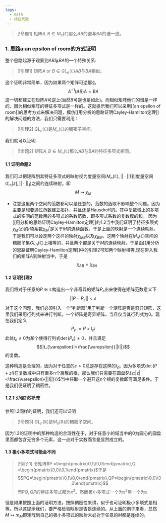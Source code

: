 ```yaml
---
tags:
  - math
  - 线性代数
---
```


> [!命题1]
> 矩阵$A,B \in M_n(\mathbb{C})$那么$AB$的谱与$BA$的谱一致。

### 1. 思路a:an epsilon of room的方式证明

整个思路起源于观察到$AB$与$BA$的一个特殊关系:

> [!引理1]
> 矩阵$A\text{ or }B \in GL_n(\mathbb{C})$$AB$与$BA$相似。

这个证明非常简单，因为如果两个矩阵可逆那么$$A^{-1}(AB)A = BA$$这一切都建立在矩阵$A$可逆上(当然$B$可逆也是如此)。而相似矩阵他们的谱是一样的，因为相似矩阵的特征多项式是一样的。这就提示我们可以采用[[an epsilon of room]]的思考方式来解决问题，模仿[[用分析的思路证明Cayley-Hamilton定理]]的解决问题的方法，我们只需要利用：

> [!引理2]
> $GL_n(\mathbb{C})$是$M_n(\mathbb{C})$的稠密子空间。

我们就可以证明

> [!命题2]
> 矩阵$A,B \in M_n(\mathbb{C})$那么$AB$与$BA$的特征多项式相同。

#### 1.1 证明命题2
我们可以把矩阵到其特征多项式的映射视为度量空间$(M_n(\mathbb{C}),||\cdot||)$到度量空间$(\mathbb{C}_n[z],||\cdot||_1)$之间的连续映射，即$$M\mapsto \chi_M$$
* 注意这里两个空间的范数都可以是任意的，范数的选取不影响整个问题。因为主要是想要通过范数建立拓扑，并且还是Hausdroff的。其中复数域上的多项式的空间的范数用的多项式的系数范数，即多项式系数的复数模的和。
因为[[用分析的思路证明Cayley-Hamilton定理]]的1.2当中我们证明了特征多项式$\chi_M(z)$的$r$项系数$\chi_M^{r}$是关于$M$的连续函数，于是上面的映射是一个连续映射。于是我们可以设定两个这样的映射$\chi_{MB}$以及$\chi_{BM}$，这两个映射在$M_n(\mathbb{C})$空间的稠密子集$GL_n(\mathbb{C})$上相等的，并且两个都是关于$M$的连续映射，于是由[[用分析的思路证明Cayley-Hamilton定理]]中的引理2可知两个映射相等,现在带入我们的矩阵$A$到映射当中，于是$$\chi_{AB}=\chi_{BA}$$
#### 1.2 证明引理2

我们将对于任意的$P\in \mathbb{C}$构造出一个非奇异的矩阵$P_{\varepsilon}$出来使得在矩阵范数意义下$$||P-P_{\varepsilon}||<\varepsilon$$对于这个问题，我们必须引入一个"判断器"用于判断一个矩阵是否是奇异矩阵，这里我们采用行列式来进行判断。一个矩阵是奇异矩阵，当且仅当其行列式为0。现在我们定义$$P_{\varepsilon}:=P+t_{\varepsilon}I$$此处$t_{\varepsilon}\neq 0$为某个使得行列式$\det(P_{\varepsilon})\neq 0$，并且满足$$|t_{\varepsilon}|<\frac{\varepsilon}{||I||}$$的复数。

这种构造是合理的，因为对于任意的$\varepsilon>0$总是存在这样的$t_{\varepsilon}$。因为多项式$\det(P+zI)$在复数域中只有至多n个离散的根，那么我们只需要在圆盘$\{z:|z|<\frac{\varepsilon}{||I||}\}$当中任取一个避开这n个根的复数即可满足条件。于是我们便证明了稠密性。

##### 1.2.1 引理2的补充

参照1.2同样的证明，我们还可以证明

> [!命题3]
> $GL_n(\mathbb{R})$是$M_n(\mathbb{R})$的稠密子空间。

因为1.2的证明中的那种构造的合理性在于，对于任意小的域当中的0为圆心的圆盘里面都包含无穷多个元素，这一点对于实数而言是显然成立的。

#### 1.3 极小多项式可能会不同

> [!例子1]
> 令矩阵$P =\begin{pmatrix}0,1\\0,0\end{pmatrix},Q =\begin{pmatrix}0,0\\0,1\end{pmatrix}$于是$$PQ=\begin{pmatrix}0,1\\0,0\end{pmatrix},QP=\begin{pmatrix}0,0\\0,0\end{pmatrix}$$而$PQ,QP$的特征多项式都为$x^2$。然而极小多项式一个为$x^2$另一个为$x$

但是如果按照上面的证明方法，按照稠密性来讲，似乎也可证明极小多项式是相等。所以这提示我们，要严格检验映射是否是连续的。从上面的例子来看，显然$M\mapsto m_M$即矩阵到自己的极小多项式的映射未必对于任意的$M$都是连续的。


